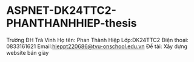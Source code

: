 # ASPNET-DK24TTC2-PHANTHANHHIEP-thesis
Trường ĐH Trà Vinh
Họ tên: Phan Thành Hiệp
Lớp:DK24TTC2
Điện thoại: 0833161621
Email:hieppt220686@tvu-onschool.edu.vn
Đề tài: Xây dựng website bán giày
